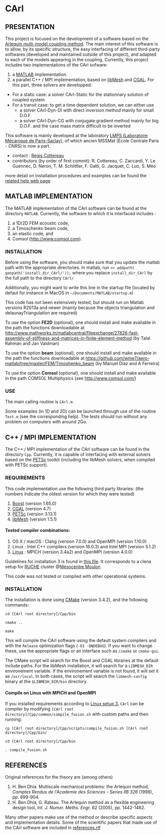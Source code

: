 # CArl

## PRESENTATION

This project is focused on the development of a software based on the [Arlequin multi-model coupling method](https://www.sciencedirect.com/science/article/pii/S0045782508003630). The main interest of this software is to allow, by its specific structure, the easy interfacing of different third-party softwares (developed and maintained outside of this project), and adapted to each of the models appearing in the coupling. Currently, this project includes two implementations of the CArl sofware:

1. a [MATLAB](http://www.mathworks.fr/products/matlab/) implementation. 
2. a parallel C++ / MPI implementation, based on [libMesh](https://libmesh.github.io) and [CGAL](http://www.cgal.org). For this part, three solvers are developped: 
- For a static case: a solver CArl-Static for the stationnary solution of coupled system
- For a transit case: to get a time dependent solution, we can either use
  + a solver CArl-Dyn-DI with direct inversion method mainly for small D.O.F.
  + a solver CArl-Dyn-CG with conjugate gradient method mainly for big D.O.F. and the case mass matrix difficult to be inverted

This software is mainly developed at the laboratory [LMPS (Laboratoire Mécanique de Paris-Saclay)](https://lmps.ens-paris-saclay.fr/en), of which ancien MSSMat (Ecole Centrale Paris - CNRS) is now a part.

* contact : [Regis Cottereau](mailto:cottereau@lma.cnrs-mrs.fr)
* contributors (by order of first commit): R. Cottereau, C. Zaccardi, Y. Le Guennec, D. Neron, T. M. Schlittler, F. Gatti, G. Jacquet, C. Luo, S. Méo

more detail on installation procedures and examples can be found the [related help web page](https://cottereau.github.io/CArl/)
## MATLAB IMPLEMENTATION

The MATLAB implementation of the CArl software can be found at the directory `MATLAB`. Currently, the software to which it is interfaced includes :

1. a 1D/2D FEM acoustic code,
1. a Timoschenko beam code, 
1. an elastic code, and 
1. Comsol (http://www.comsol.com).

### INSTALLATION

Before using the software, you should make sure that you update the matlab path with the appropriate directories. In matlab, run
`>> addpath( genpath('install_dir_CArl/'));`
where you replace `install_dir_CArl` by the full path to the directory `CArl/`

Additionally, you might want to write this line in the startup file (located by defaut for instance in MacOS in `~/Documents/MATLAB/startup.m`)

This code has not been extensively tested, but should run on Matlab versions R2013a and newer (mainly because the objects triangulation and delaunayTriangulation are required)

To use the option __FE2D__ (optional), one should install and make available in the path the functions downloadable at http://www.mathworks.in/matlabcentral/fileexchange/27826-fast-assembly-of-stiffness-and-matrices-in-finite-element-method (by Talal Rahman and Jan Valdman)

To use the option __beam__ (optional), one should install and make available in the path the functions downloadable at https://github.com/wme7/aero-matlab/tree/master/FEM/Timoshenko_beam (by Manuel Diaz and A Ferreira)

To use the option __Comsol__ (optional), one should install and make available in the path COMSOL Multiphysics (see http://www.comsol.com/)

### USE

The main calling routine is `CArl.m`

Some examples (in 1D and 2D) can be launched through use of the routine `Test.m` (see the corresponding help). The tests should run without any problem on computers with around 2Go.
 
## C++ / MPI IMPLEMENTATION

The C++ / MPI implementation of the CArl software can be found in the directory `Cpp`. Currently, it is capable of interfacing with external solvers based on the [PETSc](http://www.mcs.anl.gov/petsc/) toolkit (including the libMesh solvers, when compiled with PETSc support).

### REQUIREMENTS

This code implementation use the following third party libraries: (the numbers indicate the oldest version for which they were tested)

1. [Boost](http://www.boost.org) (version 1.65.0)
2. [CGAL](http://www.cgal.org) (version 4.7)
3. [PETSc](http://www.mcs.anl.gov/petsc/) (version 3.13.1)
4. [libMesh](https://libmesh.github.io) (version 1.5.1)

#### Tested compiler combinations:

1. OS X / macOS : Clang (version 7.0.0) and OpenMPI (version 1.10.0)
2. Linux : Intel C++ compilers (version 16.0.3) and Intel MPI (version 5.1.2)
3. [Linux](#compile-on-linux-with-MPICH-and-opnempi) : MPICH (version 3.4a2) and OpenMPI (version 4.0.0)

Guidelines for installation 3 is found in [this file](./Cpp/requirements_fusion_mpich_openmpi.md). It corresponds to a clena setup for [RUCHE](https://mesocentre.pages.centralesupelec.fr/user_doc/ruche/01_cluster_overview/#general-informations) cluster @[Mésocentre Moulon](https://mesocentre.pages.centralesupelec.fr/user_doc/) 

This code was not tested or compiled with other operational systems. 

### INSTALLATION

The installation is done using [CMake](https://cmake.org) (version 3.4.2), and the following commands:

`cd [CArl root directory]/Cpp/bin`

`cmake ..`

`make`

This will compile the CArl software using the default system compilers and with the `Release` optimization flags (`-O3 -DNDEBUG`). If you want to change these, use the appropriate flags or an interface such as `ccmake` or `cmake-gui`.

The CMake script will search for the Boost and CGAL libraries at the default include paths. For the libMesh installation, it will search for a `LIBMESH_DIR` environement variable. If the environement variable is not found, it will set it as `/usr/local`. In both cases, the script will search the `libmesh-config` binary at the `$LIBMESH_DIR/bin` directory. 

#### Compile on Linux with MPICH and OpenMPI
If you installed requirements according to [Linux setup 3](#tested-compiler-combinations), `CArl` can be compiler by modifying `[CArl root directory]/Cpp/common/compile_fusion.sh` with custom paths and then running:

`cp [CArl root directory]/Cpp/scripts/compile_fusion.sh [CArl root directory]/Cpp/bin/`

`cd [CArl root directory]/Cpp/bin`

`. compile_fusion.sh`

## REFERENCES

Original references for the theory are (among others)

1. H. Ben Dhia. Multiscale mechanical problems: the Arlequin method, _Comptes Rendus de l'Academie des Sciences - Series IIB 326_ (1998), pp. 899-904.
1. H. Ben Dhia, G. Rateau. The Arlequin method as a flexible engineering design tool, _Int. J. Numer. Meths. Engr._ 62 (2005), pp. 1442-1462.

Many other papers make use of the method or describe specific aspects and implementation details. Some of the scientific papers that made use of the CArl software are included in [references.rtf](references.rtf)

